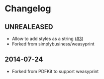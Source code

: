 # Changelog

## UNREALEASED

* Allow to add styles as a string ([#3](https://github.com/doits/weasyprint/pull/3))
* Forked from simplybusiness/weasyprint

## 2014-07-24

* Forked from PDFKit to support weasyprint
